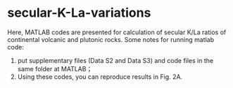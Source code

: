 # secular-K-La-variations
Here, MATLAB codes are presented for calculation of secular K/La ratios of continental volcanic and plutonic rocks.
Some notes for running matlab code:
1. put supplementary files (Data S2 and Data S3)  and code files in the same folder at MATLAB；
2. Using these codes, you can reproduce results in Fig. 2A.
